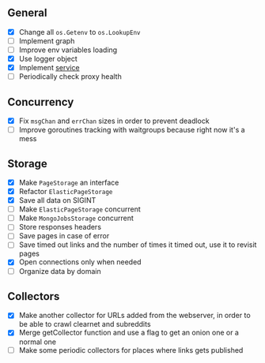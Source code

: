 ## General
- [x] Change all `os.Getenv` to `os.LookupEnv`
- [ ] Implement graph
- [ ] Improve env variables loading
- [X] Use logger object
- [x] Implement [service](https://rauljordan.com/2020/03/10/building-a-service-registry-in-go.html)
- [ ] Periodically check proxy health

## Concurrency
- [X] Fix `msgChan` and `errChan` sizes in order to prevent deadlock
- [ ] Improve goroutines tracking with waitgroups because right now it's a mess

## Storage
- [x] Make `PageStorage` an interface
- [x] Refactor `ElasticPageStorage`
- [x] Save all data on SIGINT
- [ ] Make `ElasticPageStorage` concurrent
- [ ] Make `MongoJobsStorage` concurrent
- [ ] Store responses headers
- [ ] Save pages in case of error
- [ ] Save timed out links and the number of times it timed out, use it to
    revisit pages
- [x] Open connections only when needed
- [ ] Organize data by domain

## Collectors
- [x] Make another collector for URLs added from the webserver, in order to be
    able to crawl clearnet and subreddits
- [x] Merge getCollector function and use a flag to get an onion one or a normal
    one
- [ ] Make some periodic collectors for places where links gets published
